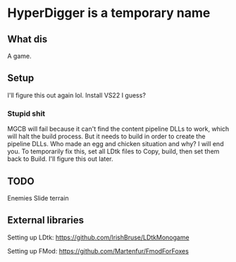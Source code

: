 # HyperDigger is a temporary name

## What dis
A game.

## Setup
I'll figure this out again lol. Install VS22 I guess?
### Stupid shit
MGCB will fail because it can't find the content pipeline DLLs to work, which will halt the build process. But it needs to build in order to create the pipeline DLLs.
Who made an egg and chicken situation and why? I will end you.
To temporarily fix this, set all LDtk files to Copy, build, then set them back to Build. I'll figure this out later.

## TODO
Enemies
Slide terrain

## External libraries
Setting up LDtk:
https://github.com/IrishBruse/LDtkMonogame

Setting up FMod:
https://github.com/Martenfur/FmodForFoxes